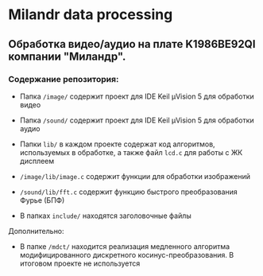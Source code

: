 # Milandr data processing

## Обработка видео/аудио на плате K1986BE92QI компании "Миландр".

### Содержание репозитория:
 * Папка `/image/` содержит проект для IDE Keil μVision 5 для обработки видео
 * Папка `/sound/` содержит проект для IDE Keil μVision 5 для обработки аудио
 * Папки `lib/` в каждом проекте содержат код алгоритмов, используемых в обработке, а также файл `lcd.c` для работы с ЖК дисплеем
 
 * `/image/lib/image.c` содержит функции для обработки изображений
 * `/sound/lib/fft.c` содержит функцию быстрого преобразования Фурье (БПФ)
 
 * В папках `include/` находятся заголовочные файлы

Дополнительно:
 * В папке `/mdct/` находится реализация медленного алгоритма модифицированного дискретного косинус-преобразования. В итоговом проекте не используется
